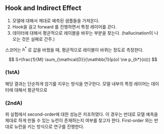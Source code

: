 
## Hook and Indirect Effect 

1. 모델에 대해서 제대로 예측된 샘플들을 가져온다. 
2. Hook을 걸고 forward 를 진행하면서 특정 레이어를 끈다. 
3. 데이터에 대해서 평균적으로 레이블을 바꾸는 부분을 찾는다. (hallucination이 나오는 것은 실패로 간주.)

스코어는 $h^*$ 로 값을 바꿨을 때, 평균적으로 레이블이 바뀌는 정도로 측정한다. 

$$
S=\frac{1}{M} \sum_{\mathcal{D}}{\mathbb{1}(p(o) \ne p_{h*}(o))}
$$

###  (1stA)

해당 결과는 단순하게 암기를 지우는 방식을 연구한다. 모델 내부의 특정 레이어는 데이터에 대해서 평균적으로 

###  (2ndA)

위 실험에서 second-order에 대한 성능은 저조하였다. 이 경우는 반대로 모델 예측을 제대로 하게 만들 수 있는 뉴런이 존재하는지 여부를 찾고자 한다. 
First-order 와는 반대로 뉴런을 키는 방식으로 연구를 진행한다.